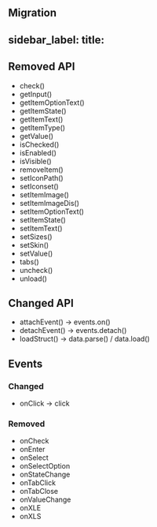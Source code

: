 Migration
---
sidebar_label: 
title: 
---          

## Removed API

- check()
- getInput()
- getItemOptionText()
- getItemState()
- getItemText()
- getItemType()
- getValue()
- isChecked()
- isEnabled()
- isVisible()
- removeItem()
- setIconPath()
- setIconset()
- setItemImage()
- setItemImageDis()
- setItemOptionText()
- setItemState()
- setItemText()
- setSizes()
- setSkin()
- setValue()
- tabs()
- uncheck()
- unload()

## Changed API

- attachEvent() -> events.on()
- detachEvent() -> events.detach()
- loadStruct() -> data.parse() / data.load()

## Events

### Changed

- onClick -> click

### Removed

- onCheck
- onEnter
- onSelect
- onSelectOption
- onStateChange
- onTabClick
- onTabClose
- onValueChange
- onXLE
- onXLS
